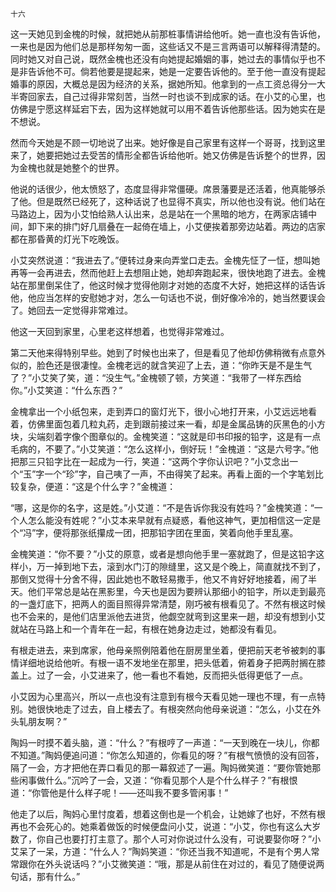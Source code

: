     十六 

   这一天她见到金槐的时候，就把她从前那桩事情讲给他听。她一直也没有告诉他，一来也是因为他们总是那样匆匆一面，这些话又不是三言两语可以解释得清楚的。同时她又对自己说，既然金槐也还没有向她提起婚姻的事，她过去的事情似乎也不是非告诉他不可。倘若他要是提起来，她是一定要告诉他的。至于他一直没有提起婚事的原因，大概总是因为经济的关系，据她所知。他拿到的一点工资总得分一大半寄回家去，自己过得非常刻苦，当然一时也谈不到成家的话。在小艾的心里，也仿佛是宁愿这样延宕下去，因为这样她就可以用不着告诉他那些话。因为她实在是不想说。

   然而今天她是不顾一切地说了出来。她好像是自己家里有这样一个哥哥，找到这里来了，她要把她过去受苦的情形全都告诉给他听。她又仿佛是告诉整个的世界，因为金槐也就是她整个的世界。

   他说的话很少，他太愤怒了，态度显得非常僵硬。席景藩要是还活着，他真能够杀了他。但是既然已经死了，这种话说了也显得不真实，所以他也没有说。他们站在马路边上，因为小艾怕给熟人认出来，总是站在一个黑暗的地方，在两家店铺中间，卸下来的排门好几扇叠在一起倚在墙上，小艾便挨着那旁边站着。两边的店家都在那昏黄的灯光下吃晚饭。

   小艾突然说道：“我进去了。”便转过身来向弄堂口走去。金槐先怔了一怔，想叫她再等一会再进去，然而他赶上去想阻止她，她却奔跑起来，很快地跑了进去。金槐站在那里倒呆住了，他这时候才觉得他刚才对她的态度不大好，她把这样的话告诉他，他应当怎样的安慰她才对，怎么一句话也不说，倒好像冷冷的，她当然要误会了。她回去一定觉得非常难过。

   他这一天回到家里，心里老这样想着，也觉得非常难过。

   第二天他来得特别早些。她到了时候也出来了，但是看见了他却仿佛稍微有点意外似的，脸色还是很凄惶。金槐老远的就含笑迎了上去，道：“你昨天是不是生气了？”小艾笑了笑，道：“没生气。”金槐顿了顿，方笑道：“我带了一样东西给你。”小艾笑道：“什么东西？”

   金槐拿出一个小纸包来，走到弄口的窗灯光下，很小心地打开来，小艾远远地看着，仿佛里面包着几粒丸药，走到跟前接过来一看，却是金属品铸的灰黑色的小方块，尖端刻着字像个图章似的。金槐笑道：“这就是印书印报的铅字，这是有一点毛病的，不要了。”小艾笑道：“怎么这样小，倒好玩！”金槐道：“这是六号字。”他把那三只铅字比在一起成为一行，笑道：“这两个字你认识吧？”小艾念出一个“玉”字一个“珍”字，自己咦了一声，不由得笑了起来。再看上面的一个字笔划比较复杂，便道：“这是个什么字？”金槐道：

   “哪，这是你的名字，这是姓。”小艾道：“不是告诉你我没有姓吗？”金槐笑道：“一个人怎么能没有姓呢？”小艾本来早就有点疑惑，看他这神气，更加相信这一定是个“冯”字，便将那张纸攥成一团，把那铅字团在里面，笑着向他手里乱塞。

   金槐笑道：“你不要？”小艾的原意，或者是想向他手里一塞就跑了，但是这铅字这样小，万一掉到地下去，滚到水门汀的隙缝里，这又是个晚上，简直就找不到了，那倒又觉得十分舍不得，因此她也不敢轻易撒手，他又不肯好好地接着，闹了半天。他们平常总是站在黑影里，今天也是因为要辨认那细小的铅字，所以走到最亮的一盏灯底下，把两人的面目照得异常清楚，刚巧被有根看见了。不然有根这时候也不会来的，是他们店里派他去进货，他觑空就弯到这里来一趟，却没有想到小艾就站在马路上和一个青年在一起，有根在她身边走过，她都没有看见。

   有根走进去，来到席家，他母亲照例陪着他在厨房里坐着，便把前天老爷被刺的事情详细地说给他听。有根一语不发地坐在那里，把头低着，俯着身子把两肘搁在膝盖上。过了一会，小艾进来了，他一看也不看她，反而把头低得更低了一点。

   小艾因为心里高兴，所以一点也没有注意到有根今天看见她一理也不理，有一点特别。她很快地走了过去，自上楼去了。有根突然向他母亲说道：“怎么，小艾在外头轧朋友啊？”

   陶妈一时摸不着头脑，道：“什么？”有根哼了一声道：“一天到晚在一块儿，你都不知道。”陶妈便追问道：“你怎么知道的，你看见的呀？”有根气愤愤的没有回答，隔了一会，方才把他在弄口看见的那一幕叙述了一遍。陶妈微笑道：“要你管她那些闲事做什么。”沉吟了一会，又道：“你看见那个人是个什么样子？”有根恨道：“你管他是什么样子呢！——还叫我不要多管闲事！”

   他走了以后，陶妈心里忖度着，想着这倒也是一个机会，让她嫁了也好，不然有根再也不会死心的。她乘着做饭的时候便盘问小艾，说道：“小艾，你也有这么大岁数了，你自己也要打打主意了。那个人可对你说过什么没有，可说要娶你呀？”小艾呆了一呆，方道：“什么人？”陶妈笑道：“你还当我不知道呢，不是有个男人常常跟你在外头说话吗？”小艾微笑道：“哦，那是从前住在对过的，看见了随便说两句话，那有什么。”

